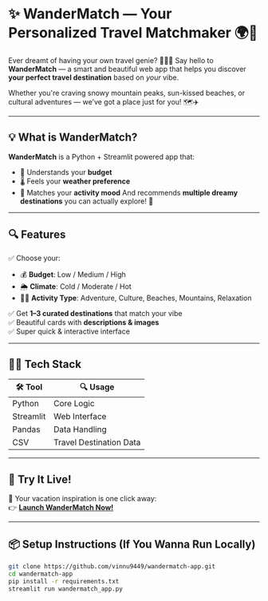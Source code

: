 # ✨ WanderMatch — Your Personalized Travel Matchmaker 🌍💖

Ever dreamt of having your own travel genie? 🧞‍♀️✨ Say hello to **WanderMatch** — a smart and beautiful web app that helps you discover **your perfect travel destination** based on *your* vibe.

Whether you're craving snowy mountain peaks, sun-kissed beaches, or cultural adventures — we’ve got a place just for you! 🗺️✈️

---

## 💡 What is WanderMatch?

**WanderMatch** is a Python + Streamlit powered app that:
- 🧳 Understands your **budget**
- 🌡️ Feels your **weather preference**
- 🌈 Matches your **activity mood**
And recommends **multiple dreamy destinations** you can actually explore! 💫

---

## 🔍 Features

✅ Choose your:
- 💰 **Budget**: Low / Medium / High  
- 🌦️ **Climate**: Cold / Moderate / Hot  
- 🏄‍♀️ **Activity Type**: Adventure, Culture, Beaches, Mountains, Relaxation  

✅ Get **1–3 curated destinations** that match your vibe  
✅ Beautiful cards with **descriptions & images**  
✅ Super quick & interactive interface  

---

## 🧑‍💻 Tech Stack

| 🛠 Tool | 🔍 Usage |
|--------|----------|
| Python | Core Logic |
| Streamlit | Web Interface |
| Pandas | Data Handling |
| CSV | Travel Destination Data |

---

## 🚀 Try It Live!

🎉 Your vacation inspiration is one click away:  
👉 **[Launch WanderMatch Now!](https://wandermatch-app-2kw6swnczbkwnrhyqkukie.streamlit.app/)**

---

## 📦 Setup Instructions (If You Wanna Run Locally)

```bash
git clone https://github.com/vinnu9449/wandermatch-app.git
cd wandermatch-app
pip install -r requirements.txt
streamlit run wandermatch_app.py
